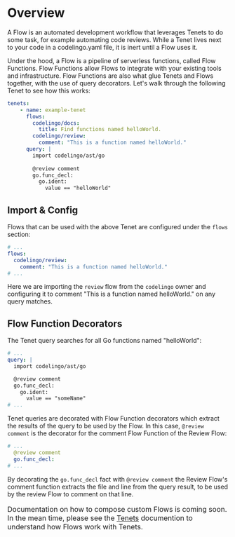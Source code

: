 # Overview

A Flow is an automated development workflow that leverages Tenets to do some task, for example automating code reviews. While a Tenet lives next to your code in a codelingo.yaml file, it is inert until a Flow uses it.

Under the hood, a Flow is a pipeline of serverless functions, called Flow Functions. Flow Functions allow Flows to integrate with your existing tools and infrastructure. Flow Functions are also what glue Tenets and Flows together, with the use of query decorators. Let's walk through the following Tenet to see how this works:

```yaml
tenets:
    - name: example-tenet
      flows:
        codelingo/docs:
          title: Find functions named helloWorld.
        codelingo/review:
          comment: "This is a function named helloWorld."
      query: |
        import codelingo/ast/go
        
        @review comment 
        go.func_decl:
          go.ident:
            value == "helloWorld"
```

## Import & Config

Flows that can be used with the above Tenet are configured under the `flows` section:

```yaml
# ...
flows:
  codelingo/review:
    comment: "This is a function named helloWorld."
# ...
```

Here we are importing the `review` flow from the `codelingo` owner and configuring it to comment "This is a function named helloWorld." on any query matches. 

## Flow Function Decorators

The Tenet query searches for all Go functions named "helloWorld":

```yaml
# ...
query: |
  import codelingo/ast/go

  @review comment
  go.func_decl:
    go.ident:
      value == "someName"
# ...
```

 Tenet queries are decorated with Flow Function decorators which extract the results of the query to be used by the Flow. In this case, `@review comment` is the decorator for the comment Flow Function of the Review Flow:

```yaml
# ...
  @review comment
  go.func_decl:
# ...
```

By decorating the `go.func_decl` fact with `@review comment` the Review Flow's comment function extracts the file and line from the query result, to be used by the review Flow to comment on that line.

<div class="alert alert-info">
  <p style="font-size:16px;">
  Documentation on how to compose custom Flows is coming soon. In the mean time, please see the <a href="/docs/concepts/tenets/">Tenets</a> documention to understand how Flows work with Tenets. 
</p>
</div>